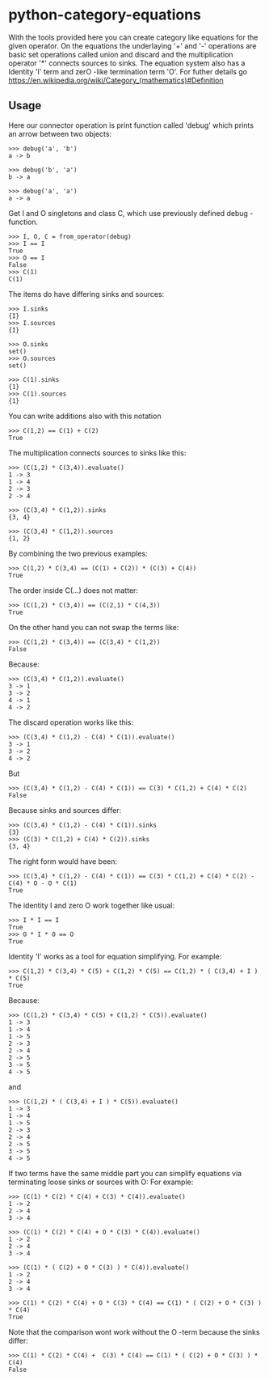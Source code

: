 # python-category-equations

With the tools provided here you can create category like equations for the given operator.
On the equations the underlaying '+' and '-' operations are basic set operations
called union and discard  and the multiplication operator '*' connects sources to sinks.
The equation system also has a Identity 'I' term and zerO -like termination term 'O'.
For futher details go https://en.wikipedia.org/wiki/Category_(mathematics)#Definition

## Usage


Here our connector operation is print function called 'debug' which
prints an arrow between two objects:

    >>> debug('a', 'b')
    a -> b

    >>> debug('b', 'a')
    b -> a

    >>> debug('a', 'a')
    a -> a

Get I and O singletons and class C, which use previously defined debug -function.

    >>> I, O, C = from_operator(debug)
    >>> I == I
    True
    >>> O == I
    False
    >>> C(1)
    C(1)

The items do have differing sinks and sources:

    >>> I.sinks
    {I}
    >>> I.sources
    {I}

    >>> O.sinks
    set()
    >>> O.sources
    set()

    >>> C(1).sinks
    {1}
    >>> C(1).sources
    {1}


You can write additions also with this notation

    >>> C(1,2) == C(1) + C(2)
    True


The multiplication connects sources to sinks like this:

    >>> (C(1,2) * C(3,4)).evaluate()
    1 -> 3
    1 -> 4
    2 -> 3
    2 -> 4

    >>> (C(3,4) * C(1,2)).sinks
    {3, 4}

    >>> (C(3,4) * C(1,2)).sources
    {1, 2}


By combining the two previous examples:

    >>> C(1,2) * C(3,4) == (C(1) + C(2)) * (C(3) + C(4))
    True

The order inside C(...) does not matter:

    >>> (C(1,2) * C(3,4)) == (C(2,1) * C(4,3))
    True

On the other hand you can not swap the terms like:

    >>> (C(1,2) * C(3,4)) == (C(3,4) * C(1,2))
    False

Because:

    >>> (C(3,4) * C(1,2)).evaluate()
    3 -> 1
    3 -> 2
    4 -> 1
    4 -> 2

The discard operation works like this:

    >>> (C(3,4) * C(1,2) - C(4) * C(1)).evaluate()
    3 -> 1
    3 -> 2
    4 -> 2

But

    >>> (C(3,4) * C(1,2) - C(4) * C(1)) == C(3) * C(1,2) + C(4) * C(2)
    False

Because sinks and sources differ:

    >>> (C(3,4) * C(1,2) - C(4) * C(1)).sinks
    {3}
    >>> (C(3) * C(1,2) + C(4) * C(2)).sinks
    {3, 4}

The right form would have been:

    >>> (C(3,4) * C(1,2) - C(4) * C(1)) == C(3) * C(1,2) + C(4) * C(2) - C(4) * O - O * C(1)
    True


The identity I and zero O work together like usual:

    >>> I * I == I
    True
    >>> O * I * O == O
    True


Identity 'I' works as a tool for equation simplifying.
For example:

    >>> C(1,2) * C(3,4) * C(5) + C(1,2) * C(5) == C(1,2) * ( C(3,4) + I ) * C(5)
    True

Because:

    >>> (C(1,2) * C(3,4) * C(5) + C(1,2) * C(5)).evaluate()
    1 -> 3
    1 -> 4
    1 -> 5
    2 -> 3
    2 -> 4
    2 -> 5
    3 -> 5
    4 -> 5

and

    >>> (C(1,2) * ( C(3,4) + I ) * C(5)).evaluate()
    1 -> 3
    1 -> 4
    1 -> 5
    2 -> 3
    2 -> 4
    2 -> 5
    3 -> 5
    4 -> 5

If two terms have the same middle part you can simplify equations
via terminating loose sinks or sources with O:
For example:

    >>> (C(1) * C(2) * C(4) + C(3) * C(4)).evaluate()
    1 -> 2
    2 -> 4
    3 -> 4

    >>> (C(1) * C(2) * C(4) + O * C(3) * C(4)).evaluate()
    1 -> 2
    2 -> 4
    3 -> 4

    >>> (C(1) * ( C(2) + O * C(3) ) * C(4)).evaluate()
    1 -> 2
    2 -> 4
    3 -> 4

    >>> C(1) * C(2) * C(4) + O * C(3) * C(4) == C(1) * ( C(2) + O * C(3) ) * C(4)
    True


Note that the comparison wont work without the O -term because the sinks differ:

    >>> C(1) * C(2) * C(4) +  C(3) * C(4) == C(1) * ( C(2) + O * C(3) ) * C(4)
    False


    